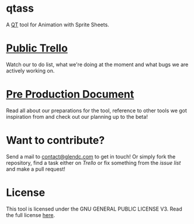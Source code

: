 qtass
=====

A [QT](http://qt-project.org/) tool for Animation with Sprite Sheets.

# [Public Trello](https://trello.com/b/V4JhZ5M0)
Watch our to do list, what we're doing at the moment and what bugs we are actively working on.

# [Pre Production Document](https://docs.google.com/document/d/1rWe-kRyofk1fUg8vf9V5ItIjRLZYBYYF3h4C-MwtNFw/edit?usp=sharing)
Read all about our preparations for the tool, reference to other tools we got inspiration from and check out our planning up to the beta!

# Want to contribute?
Send a mail to [contact@glendc.com](mailto:contact@glendc.com) to get in touch!
Or simply fork the repository, find a task either on *Trello* or fix something from the *issue list* and make a pull request!

# License

This tool is licensed under the GNU GENERAL PUBLIC LICENSE V3. Read the full license [here](https://github.com/GlenDC/qtass/blob/master/LICENSE).